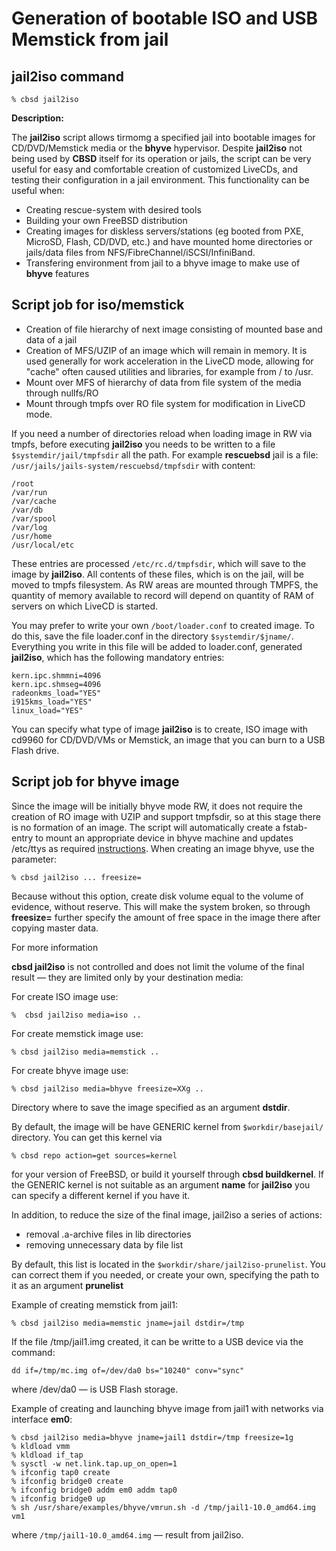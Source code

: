 # Generation of bootable ISO and USB Memstick from jail

## jail2iso command

```
% cbsd jail2iso
```
**Description:**

The **jail2iso** script allows tirmomg a specified jail into bootable images for CD/DVD/Memstick media or the **bhyve** hypervisor. Despite **jail2iso** not being used by **CBSD** itself for its operation or jails, the script can be very useful for easy and comfortable creation of customized LiveCDs, and testing their configuration in a jail environment. This functionality can be useful when:

*  Creating rescue-system with desired tools
*  Building your own FreeBSD distribution
*  Creating images for diskless servers/stations (eg booted from PXE, MicroSD, Flash, CD/DVD, etc.) and have mounted home directories or jails/data files from NFS/FibreChannel/iSCSI/InfiniBand.
*  Transfering environment from jail to a bhyve image to make use of **bhyve** features

## Script job for iso/memstick

*  Creation of file hierarchy of next image consisting of mounted base and data of a jail
*  Creation of MFS/UZIP of an image which will remain in memory. It is used generally for work acceleration in the LiveCD mode, allowing for "cache" often caused utilities and libraries, for example from / to /usr.
*  Mount over MFS of hierarchy of data from file system of the media through nullfs/RO
*  Mount through tmpfs over RO file system for modification in LiveCD mode.

If you need a number of directories reload when loading image in RW via tmpfs, before executing **jail2iso** you needs to be written to a file ``$systemdir/jail/tmpfsdir`` all the path. For example **rescuebsd** jail is a file: `/usr/jails/jails-system/rescuebsd/tmpfsdir` with content:

```
/root
/var/run
/var/cache
/var/db
/var/spool
/var/log
/usr/home
/usr/local/etc
```
These entries are processed `/etc/rc.d/tmpfsdir`, which will save to the image by **jail2iso**. All contents of these files, which is on the jail, will be moved to tmpfs filesystem. As RW areas are mounted through TMPFS, the quantity of memory available to record will depend on quantity of RAM of servers on which LiveCD is started.

You may prefer to write your own `/boot/loader.conf` to created image. To do this, save the file loader.conf in the directory `$systemdir/$jname/`. Everything you write in this file will be added to loader.conf, generated **jail2iso**, which has the following mandatory entries:

```
kern.ipc.shmmni=4096
kern.ipc.shmseg=4096
radeonkms_load="YES"
i915kms_load="YES"
linux_load="YES"
```
You can specify what type of image **jail2iso** is to create, ISO image with cd9960 for CD/DVD/VMs or Memstick, an image that you can burn to a USB Flash drive.

## Script job for bhyve image

Since the image will be initially bhyve mode RW, it does not require the creation of RO image with UZIP and support tmpfsdir, so at this stage there is no formation of an image. The script will automatically create a fstab-entry to mount an appropriate device in bhyve machine and updates /etc/ttys as required [instructions](http://people.freebsd.org/~neel/bhyve/bhyve_instructions.txt). When creating an image bhyve, use the parameter:

```
% cbsd jail2iso ... freesize=
```
Because without this option, create disk volume equal to the volume of evidence, without reserve. This will make the system broken, so through **freesize=** further specify the amount of free space in the image there after copying master data.

For more information

**cbsd jail2iso** is not controlled and does not limit the volume of the final result — they are limited only by your destination media:

For create ISO image use:

```
%  cbsd jail2iso media=iso ..
```
For create memstick image use:

```
% cbsd jail2iso media=memstick ..
```
For create bhyve image use:

```
% cbsd jail2iso media=bhyve freesize=XXg ..
```
Directory where to save the image specified as an argument **dstdir**.

By default, the image will be have GENERIC kernel from `$workdir/basejail/` directory. You can get this kernel via

```
% cbsd repo action=get sources=kernel
```
for your version of FreeBSD, or build it yourself through **cbsd buildkernel**. If the GENERIC kernel is not suitable as an argument **name** for **jail2iso** you can specify a different kernel if you have it.

In addition, to reduce the size of the final image, jail2iso a series of actions:

*  removal .a-archive files in lib directories
*  removing unnecessary data by file list

By default, this list is located in the `$workdir/share/jail2iso-prunelist`. You can correct them if you needed, or create your own, specifying the path to it as an argument **prunelist**

Example of creating memstick from jail1:

```
% cbsd jail2iso media=memstic jname=jail dstdir=/tmp
```
If the file /tmp/jail1.img created, it can be writte to a USB device via the command:

```
dd if=/tmp/mc.img of=/dev/da0 bs="10240" conv="sync"
```
 where /dev/da0 — is USB Flash storage.

Example of creating and launching bhyve image from jail1 with networks via interface **em0**:

```
% cbsd jail2iso media=bhyve jname=jail1 dstdir=/tmp freesize=1g
% kldload vmm
% kldload if_tap
% sysctl -w net.link.tap.up_on_open=1
% ifconfig tap0 create
% ifconfig bridge0 create
% ifconfig bridge0 addm em0 addm tap0
% ifconfig bridge0 up
% sh /usr/share/examples/bhyve/vmrun.sh -d /tmp/jail1-10.0_amd64.img vm1
```
where `/tmp/jail1-10.0_amd64.img` — result from jail2iso.
